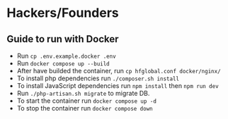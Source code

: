 # Hackers/Founders

## Guide to run with Docker
- Run `cp .env.example.docker .env`
- Run `docker compose up --build`
- After have builded the container, run `cp hfglobal.conf docker/nginx/`
- To install php dependencies run `./composer.sh install`
- To install JavaScript dependencies run `npm install` then `npm run dev`
- Run `./php-artisan.sh migrate` to migrate DB.
- To start the container run `docker compose up -d`
- To stop the container run `docker compose down`